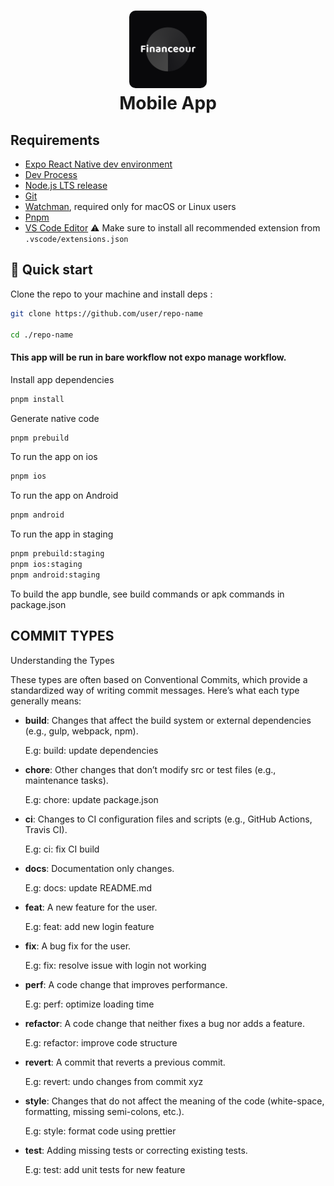 <h1 align="center">
  <img alt="logo" src="./assets/images/icon.png" width="124px" style="border-radius:10px"/><br/>
Mobile App 
</h1>

## Requirements

- [Expo React Native dev environment ](https://docs.expo.dev/get-started/set-up-your-environment/)
- [Dev Process ](https://docs.expo.dev/guides/overview/)
- [Node.js LTS release](https://nodejs.org/en/)
- [Git](https://git-scm.com/)
- [Watchman](https://facebook.github.io/watchman/docs/install#buildinstall), required only for macOS or Linux users
- [Pnpm](https://pnpm.io/installation)
- [VS Code Editor](https://code.visualstudio.com/download) ⚠️ Make sure to install all recommended extension from `.vscode/extensions.json`

## 👋 Quick start

Clone the repo to your machine and install deps :

```sh
git clone https://github.com/user/repo-name

cd ./repo-name
```

#### This app will be run in bare workflow not expo manage workflow.

Install app dependencies

```sh
pnpm install
```

Generate native code

```sh
pnpm prebuild
```

To run the app on ios

```sh
pnpm ios
```

To run the app on Android

```sh
pnpm android
```

To run the app in staging

```sh
pnpm prebuild:staging
pnpm ios:staging
pnpm android:staging
```

To build the app bundle, see build commands or apk commands in package.json

## COMMIT TYPES

Understanding the Types

These types are often based on Conventional Commits, which provide a standardized way of writing commit messages. Here’s what each type generally means:

- **build**: Changes that affect the build system or external dependencies (e.g., gulp, webpack, npm).

  E.g: build: update dependencies

- **chore**: Other changes that don’t modify src or test files (e.g., maintenance tasks).

  E.g: chore: update package.json

- **ci**: Changes to CI configuration files and scripts (e.g., GitHub Actions, Travis CI).

  E.g: ci: fix CI build

- **docs**: Documentation only changes.

  E.g: docs: update README.md

- **feat**: A new feature for the user.

  E.g: feat: add new login feature

- **fix**: A bug fix for the user.

  E.g: fix: resolve issue with login not working

- **perf**: A code change that improves performance.

  E.g: perf: optimize loading time

- **refactor**: A code change that neither fixes a bug nor adds a feature.

  E.g: refactor: improve code structure

- **revert**: A commit that reverts a previous commit.

  E.g: revert: undo changes from commit xyz

- **style**: Changes that do not affect the meaning of the code (white-space, formatting, missing semi-colons, etc.).

  E.g: style: format code using prettier

- **test**: Adding missing tests or correcting existing tests.

  E.g: test: add unit tests for new feature
